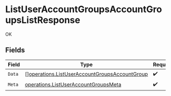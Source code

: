 # ListUserAccountGroupsAccountGroupsListResponse

OK


## Fields

| Field                                                                                                                 | Type                                                                                                                  | Required                                                                                                              | Description                                                                                                           |
| --------------------------------------------------------------------------------------------------------------------- | --------------------------------------------------------------------------------------------------------------------- | --------------------------------------------------------------------------------------------------------------------- | --------------------------------------------------------------------------------------------------------------------- |
| `Data`                                                                                                                | [][operations.ListUserAccountGroupsAccountGroup](../../../pkg/models/operations/listuseraccountgroupsaccountgroup.md) | :heavy_check_mark:                                                                                                    | N/A                                                                                                                   |
| `Meta`                                                                                                                | [operations.ListUserAccountGroupsMeta](../../../pkg/models/operations/listuseraccountgroupsmeta.md)                   | :heavy_check_mark:                                                                                                    | N/A                                                                                                                   |